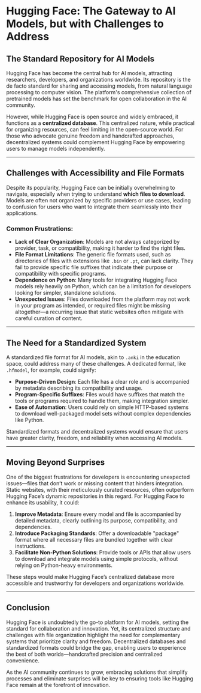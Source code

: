 # Hugging Face: The Gateway to AI Models, but with Challenges to Address

## The Standard Repository for AI Models

Hugging Face has become the central hub for AI models, attracting researchers, developers, and organizations worldwide. Its repository is the de facto standard for sharing and accessing models, from natural language processing to computer vision. The platform's comprehensive collection of pretrained models has set the benchmark for open collaboration in the AI community.

However, while Hugging Face is open source and widely embraced, it functions as a **centralized database**. This centralized nature, while practical for organizing resources, can feel limiting in the open-source world. For those who advocate genuine freedom and handcrafted approaches, decentralized systems could complement Hugging Face by empowering users to manage models independently.

---

## Challenges with Accessibility and File Formats

Despite its popularity, Hugging Face can be initially overwhelming to navigate, especially when trying to understand **which files to download**. Models are often not organized by specific providers or use cases, leading to confusion for users who want to integrate them seamlessly into their applications.

### Common Frustrations:
- **Lack of Clear Organization**: Models are not always categorized by provider, task, or compatibility, making it harder to find the right files.
- **File Format Limitations**: The generic file formats used, such as directories of files with extensions like `.bin` or `.pt`, can lack clarity. They fail to provide specific file suffixes that indicate their purpose or compatibility with specific programs.
- **Dependence on Python**: Many tools for integrating Hugging Face models rely heavily on Python, which can be a limitation for developers looking for simpler, standalone solutions.
- **Unexpected Issues**: Files downloaded from the platform may not work in your program as intended, or required files might be missing altogether—a recurring issue that static websites often mitigate with careful curation of content.

---

## The Need for a Standardized System

A standardized file format for AI models, akin to `.anki` in the education space, could address many of these challenges. A dedicated format, like `.hfmodel`, for example, could signify:
- **Purpose-Driven Design**: Each file has a clear role and is accompanied by metadata describing its compatibility and usage.
- **Program-Specific Suffixes**: Files would have suffixes that match the tools or programs required to handle them, making integration simpler.
- **Ease of Automation**: Users could rely on simple HTTP-based systems to download well-packaged model sets without complex dependencies like Python. 

Standardized formats and decentralized systems would ensure that users have greater clarity, freedom, and reliability when accessing AI models.

---

## Moving Beyond Surprises

One of the biggest frustrations for developers is encountering unexpected issues—files that don’t work or missing content that hinders integration. Static websites, with their meticulously curated resources, often outperform Hugging Face’s dynamic repositories in this regard. For Hugging Face to enhance its usability, it could:
1. **Improve Metadata**: Ensure every model and file is accompanied by detailed metadata, clearly outlining its purpose, compatibility, and dependencies.
2. **Introduce Packaging Standards**: Offer a downloadable "package" format where all necessary files are bundled together with clear instructions.
3. **Facilitate Non-Python Solutions**: Provide tools or APIs that allow users to download and integrate models using simple protocols, without relying on Python-heavy environments.

These steps would make Hugging Face’s centralized database more accessible and trustworthy for developers and organizations worldwide.

---

## Conclusion

Hugging Face is undoubtedly the go-to platform for AI models, setting the standard for collaboration and innovation. Yet, its centralized structure and challenges with file organization highlight the need for complementary systems that prioritize clarity and freedom. Decentralized databases and standardized formats could bridge the gap, enabling users to experience the best of both worlds—handcrafted precision and centralized convenience.

As the AI community continues to grow, embracing solutions that simplify processes and eliminate surprises will be key to ensuring tools like Hugging Face remain at the forefront of innovation.
